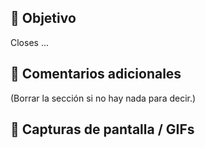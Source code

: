 ## :dart: Objetivo

Closes ...

## :memo: Comentarios adicionales

(Borrar la sección si no hay nada para decir.)

## :camera_flash: Capturas de pantalla / GIFs
